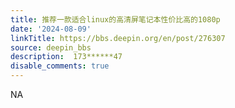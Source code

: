 ```yaml
---
title: 推荐一款适合linux的高清屏笔记本性价比高的1080p
date: '2024-08-09'
linkTitle: https://bbs.deepin.org/en/post/276307
source: deepin_bbs
description:  173******47 
disable_comments: true
---
```

NA
